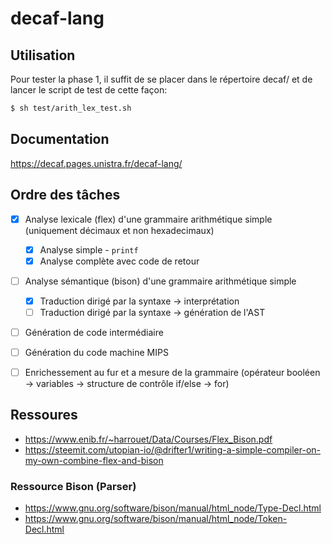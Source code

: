 # decaf-lang

## Utilisation

Pour tester la phase 1, il suffit de se placer dans le répertoire decaf/ et de lancer le script de test de cette façon:
```bash
$ sh test/arith_lex_test.sh
```

## Documentation

https://decaf.pages.unistra.fr/decaf-lang/

## Ordre des tâches

- [x] Analyse lexicale (flex) d'une grammaire arithmétique simple (uniquement décimaux et non hexadecimaux)
  - [x] Analyse simple - `printf`
  - [x] Analyse complète avec code de retour
- [ ] Analyse sémantique (bison) d'une grammaire arithmétique simple
  - [x] Traduction dirigé par la syntaxe -> interprétation
  - [ ] Traduction dirigé par la syntaxe -> génération de l'AST
- [ ] Génération de code intermédiaire
- [ ] Génération du code machine MIPS
- [ ] Enrichessement au fur et a mesure de la grammaire (opérateur booléen -> variables -> structure de contrôle if/else -> for)


## Ressoures
- https://www.enib.fr/~harrouet/Data/Courses/Flex_Bison.pdf
- https://steemit.com/utopian-io/@drifter1/writing-a-simple-compiler-on-my-own-combine-flex-and-bison

### Ressource Bison (Parser)
- https://www.gnu.org/software/bison/manual/html_node/Type-Decl.html 
- https://www.gnu.org/software/bison/manual/html_node/Token-Decl.html
